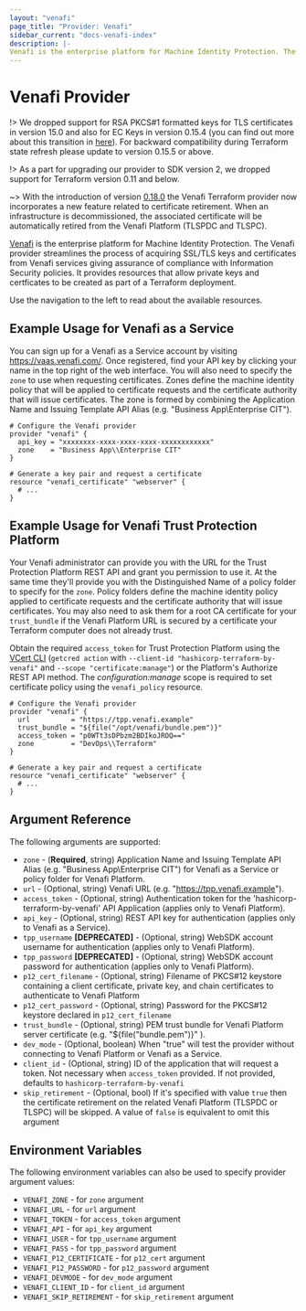 ```yaml
---
layout: "venafi"
page_title: "Provider: Venafi"
sidebar_current: "docs-venafi-index"
description: |-
Venafi is the enterprise platform for Machine Identity Protection. The Venafi provider streamlines the process of acquiring SSL/TLS keys and certificates from Venafi services giving assurance of compliance with Information Security policies.  It provides resources that allow private keys and certficates to be created as part of a Terraform deployment.
---
```


# Venafi Provider

!> We dropped support for RSA PKCS#1 formatted keys for TLS certificates in version 15.0 and also for EC Keys in version
0.15.4 (you can find out more about this transition in [here](https://github.com/Venafi/vcert/releases/tag/v4.17.0)).
For backward compatibility during Terraform state refresh please update to version 0.15.5 or above.

!> As a part for upgrading our provider to SDK version 2, we dropped support for
Terraform version 0.11 and below.

~> With the introduction of version [0.18.0](https://registry.terraform.io/providers/Venafi/venafi/0.18.0) 
the Venafi Terraform provider now incorporates a new feature related to certificate retirement. 
When an infrastructure is decommissioned, the associated certificate will be automatically retired 
from the Venafi Platform (TLSPDC and TLSPC).

[Venafi](https://www.venafi.com) is the enterprise platform for Machine Identity
Protection. The Venafi provider streamlines the process of acquiring SSL/TLS
keys and certificates from Venafi services giving assurance of compliance with
Information Security policies.  It provides resources that allow private keys
and certficates to be created as part of a Terraform deployment.

Use the navigation to the left to read about the available resources.

## Example Usage for Venafi as a Service

You can sign up for a Venafi as a Service account by visiting https://vaas.venafi.com/.
Once registered, find your API key by clicking your name in the top right of the web interface.  You
will also need to specify the `zone` to use when requesting certificates. Zones define the machine
identity policy that will be applied to certificate requests and the certificate authority that will
issue certificates. The zone is formed by combining the Application Name and Issuing Template API Alias
(e.g. "Business App\Enterprise CIT").

```hcl
# Configure the Venafi provider
provider "venafi" {
  api_key = "xxxxxxxx-xxxx-xxxx-xxxx-xxxxxxxxxxxx"
  zone    = "Business App\\Enterprise CIT"
}

# Generate a key pair and request a certificate
resource "venafi_certificate" "webserver" {
  # ...
}
```

## Example Usage for Venafi Trust Protection Platform

Your Venafi administrator can provide you with the URL for the Trust Protection Platform REST API and
grant you permission to use it.  At the same time they'll provide you with the Distinguished Name of a
policy folder to specify for the `zone`.  Policy folders define the machine identity policy applied
to certificate requests and the certificate authority that will issue certificates. You may also need
to ask them for a root CA certificate for your `trust_bundle` if the Venafi Platform URL is secured by
a certificate your Terraform computer does not already trust.

Obtain the required `access_token` for Trust Protection Platform using the
[VCert CLI](https://github.com/Venafi/vcert/blob/master/README-CLI-PLATFORM.md#obtaining-an-authorization-token)
(`getcred action` with `--client-id "hashicorp-terraform-by-venafi"` and `--scope "certificate:manage"`) or
the Platform's Authorize REST API method.  The *configuration:manage* scope is required to set certificate
policy using the `venafi_policy` resource.

```hcl
# Configure the Venafi provider
provider "venafi" {
  url          = "https://tpp.venafi.example"
  trust_bundle = "${file("/opt/venafi/bundle.pem")}"
  access_token = "p0WTt3sDPbzm2BDIkoJROQ=="
  zone         = "DevOps\\Terraform"
}

# Generate a key pair and request a certificate
resource "venafi_certificate" "webserver" {
  # ...
}
```

## Argument Reference

The following arguments are supported:

* `zone` - (**Required**, string) Application Name and Issuing Template API Alias (e.g. "Business App\Enterprise CIT") 
for Venafi as a Service or policy folder for Venafi Platform.
* `url` - (Optional, string) Venafi URL (e.g. "https://tpp.venafi.example").
* `access_token` - (Optional, string) Authentication token for the 'hashicorp-terraform-by-venafi' API Application (applies only to Venafi Platform).
* `api_key` - (Optional, string) REST API key for authentication (applies only to Venafi as a Service).
* `tpp_username` **[DEPRECATED]** - (Optional, string) WebSDK account username for authentication (applies only to Venafi Platform).
* `tpp_password` **[DEPRECATED]** - (Optional, string) WebSDK account password for authentication (applies only to Venafi Platform).
* `p12_cert_filename` - (Optional, string) Filename of PKCS#12 keystore containing a client certificate, private key, and chain certificates to authenticate to Venafi Platform
* `p12_cert_password` - (Optional, string) Password for the PKCS#12 keystore declared in `p12_cert_filename`
* `trust_bundle` - (Optional, string) PEM trust bundle for Venafi Platform server certificate (e.g. "${file("bundle.pem")}" ).
* `dev_mode` - (Optional, boolean) When "true" will test the provider without connecting to Venafi Platform or Venafi as a Service.
* `client_id` - (Optional, string) ID of the application that will request a token. Not necessary when `access_token` provided. If not provided, defaults to `hashicorp-terraform-by-venafi`
* `skip_retirement` - (Optional, bool) If it's specified with value `true` then the certificate retirement on the related Venafi Platform (TLSPDC or TLSPC) will be skipped. A value of `false` is equivalent to omit this argument

## Environment Variables

The following environment variables can also be used to specify provider
argument values:

* `VENAFI_ZONE` - for `zone` argument
* `VENAFI_URL` - for `url` argument
* `VENAFI_TOKEN` - for `access_token` argument
* `VENAFI_API` - for `api_key` argument
* `VENAFI_USER` - for `tpp_username` argument
* `VENAFI_PASS` - for `tpp_password` argument
* `VENAFI_P12_CERTIFICATE` - for `p12_cert` argument
* `VENAFI_P12_PASSWORD` - for `p12_password` argument
* `VENAFI_DEVMODE` - for `dev_mode` argument
* `VENAFI_CLIENT_ID` - for `client_id` argument
* `VENAFI_SKIP_RETIREMENT` - for `skip_retirement` argument
